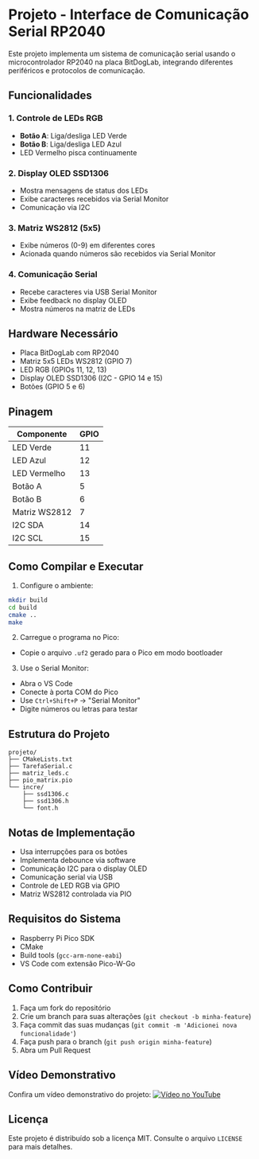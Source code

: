 # Projeto - Interface de Comunicação Serial RP2040

Este projeto implementa um sistema de comunicação serial usando o microcontrolador RP2040 na placa BitDogLab, integrando diferentes periféricos e protocolos de comunicação.

## Funcionalidades

### 1. Controle de LEDs RGB
- **Botão A**: Liga/desliga LED Verde
- **Botão B**: Liga/desliga LED Azul
- LED Vermelho pisca continuamente

### 2. Display OLED SSD1306
- Mostra mensagens de status dos LEDs
- Exibe caracteres recebidos via Serial Monitor
- Comunicação via I2C

### 3. Matriz WS2812 (5x5)
- Exibe números (0-9) em diferentes cores
- Acionada quando números são recebidos via Serial Monitor

### 4. Comunicação Serial
- Recebe caracteres via USB Serial Monitor
- Exibe feedback no display OLED
- Mostra números na matriz de LEDs

## Hardware Necessário
- Placa BitDogLab com RP2040
- Matriz 5x5 LEDs WS2812 (GPIO 7)
- LED RGB (GPIOs 11, 12, 13)
- Display OLED SSD1306 (I2C - GPIO 14 e 15)
- Botões (GPIO 5 e 6)

## Pinagem
| Componente    | GPIO |
| ------------- | ---- |
| LED Verde     | 11   |
| LED Azul      | 12   |
| LED Vermelho  | 13   |
| Botão A       | 5    |
| Botão B       | 6    |
| Matriz WS2812 | 7    |
| I2C SDA       | 14   |
| I2C SCL       | 15   |

## Como Compilar e Executar
1. Configure o ambiente:
```bash
mkdir build
cd build
cmake ..
make
```
2. Carregue o programa no Pico:
- Copie o arquivo `.uf2` gerado para o Pico em modo bootloader
3. Use o Serial Monitor:
- Abra o VS Code
- Conecte à porta COM do Pico
- Use `Ctrl+Shift+P` -> "Serial Monitor"
- Digite números ou letras para testar

## Estrutura do Projeto
```
projeto/
├── CMakeLists.txt
├── TarefaSerial.c
├── matriz_leds.c
├── pio_matrix.pio
└── incre/
    ├── ssd1306.c
    ├── ssd1306.h
    └── font.h
```

## Notas de Implementação
- Usa interrupções para os botões
- Implementa debounce via software
- Comunicação I2C para o display OLED
- Comunicação serial via USB
- Controle de LED RGB via GPIO
- Matriz WS2812 controlada via PIO

## Requisitos do Sistema
- Raspberry Pi Pico SDK
- CMake
- Build tools (`gcc-arm-none-eabi`)
- VS Code com extensão Pico-W-Go

## Como Contribuir
1. Faça um fork do repositório
2. Crie um branch para suas alterações (`git checkout -b minha-feature`)
3. Faça commit das suas mudanças (`git commit -m 'Adicionei nova funcionalidade'`)
4. Faça push para o branch (`git push origin minha-feature`)
5. Abra um Pull Request

## Vídeo Demonstrativo
Confira um vídeo demonstrativo do projeto:
[![Vídeo no YouTube](https://img.youtube.com/vi/NRTx64LAKVc/0.jpg)](https://youtu.be/4vaAyvfRAyw)

## Licença
Este projeto é distribuído sob a licença MIT. Consulte o arquivo `LICENSE` para mais detalhes.
